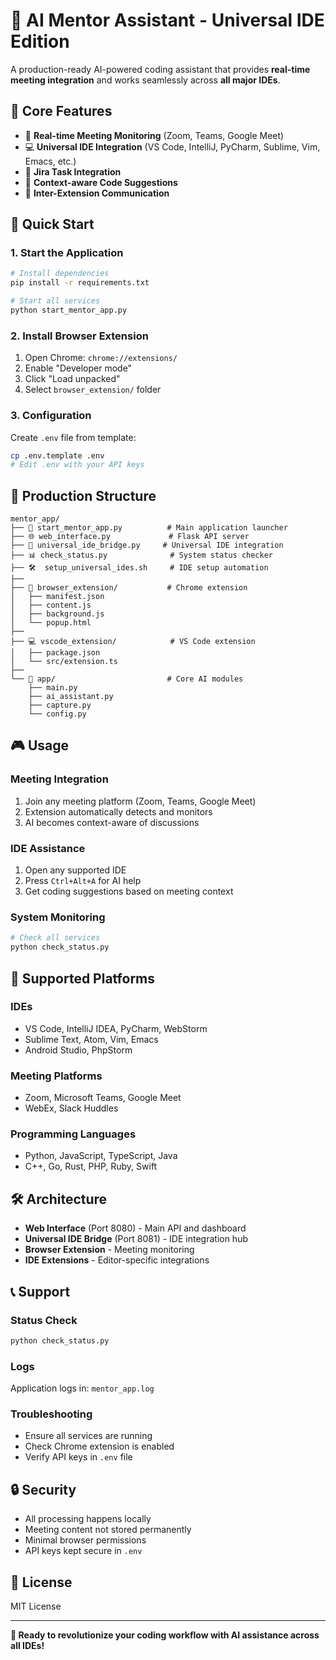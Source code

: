 # 🤖 AI Mentor Assistant - Universal IDE Edition

A production-ready AI-powered coding assistant that provides **real-time meeting integration** and works seamlessly across **all major IDEs**.

## 🎯 Core Features

- 🎤 **Real-time Meeting Monitoring** (Zoom, Teams, Google Meet)
- 💻 **Universal IDE Integration** (VS Code, IntelliJ, PyCharm, Sublime, Vim, Emacs, etc.)
- 🔗 **Jira Task Integration** 
- 🧠 **Context-aware Code Suggestions**
- 📡 **Inter-Extension Communication**

## 🚀 Quick Start

### 1. Start the Application
```bash
# Install dependencies
pip install -r requirements.txt

# Start all services
python start_mentor_app.py
```

### 2. Install Browser Extension
1. Open Chrome: `chrome://extensions/`
2. Enable "Developer mode"
3. Click "Load unpacked" 
4. Select `browser_extension/` folder

### 3. Configuration
Create `.env` file from template:
```bash
cp .env.template .env
# Edit .env with your API keys
```

## 📁 Production Structure

```
mentor_app/
├── 🚀 start_mentor_app.py          # Main application launcher
├── 🌐 web_interface.py             # Flask API server
├── 🔗 universal_ide_bridge.py     # Universal IDE integration
├── 📊 check_status.py              # System status checker
├── 🛠️  setup_universal_ides.sh     # IDE setup automation
├── 
├── 🔌 browser_extension/           # Chrome extension
│   ├── manifest.json
│   ├── content.js
│   ├── background.js
│   └── popup.html
├── 
├── 💻 vscode_extension/            # VS Code extension
│   ├── package.json
│   └── src/extension.ts
├── 
└── 📱 app/                         # Core AI modules
    ├── main.py
    ├── ai_assistant.py
    ├── capture.py
    └── config.py
```

## 🎮 Usage

### Meeting Integration
1. Join any meeting platform (Zoom, Teams, Google Meet)
2. Extension automatically detects and monitors
3. AI becomes context-aware of discussions

### IDE Assistance  
1. Open any supported IDE
2. Press `Ctrl+Alt+A` for AI help
3. Get coding suggestions based on meeting context

### System Monitoring
```bash
# Check all services
python check_status.py
```

## 🔧 Supported Platforms

### IDEs
- VS Code, IntelliJ IDEA, PyCharm, WebStorm
- Sublime Text, Atom, Vim, Emacs
- Android Studio, PhpStorm

### Meeting Platforms
- Zoom, Microsoft Teams, Google Meet
- WebEx, Slack Huddles

### Programming Languages
- Python, JavaScript, TypeScript, Java
- C++, Go, Rust, PHP, Ruby, Swift

## 🛠️ Architecture

- **Web Interface** (Port 8080) - Main API and dashboard
- **Universal IDE Bridge** (Port 8081) - IDE integration hub  
- **Browser Extension** - Meeting monitoring
- **IDE Extensions** - Editor-specific integrations

## 📞 Support

### Status Check
```bash
python check_status.py
```

### Logs
Application logs in: `mentor_app.log`

### Troubleshooting
- Ensure all services are running
- Check Chrome extension is enabled
- Verify API keys in `.env` file

## 🔒 Security

- All processing happens locally
- Meeting content not stored permanently  
- Minimal browser permissions
- API keys kept secure in `.env`

## 📄 License

MIT License

---

**🚀 Ready to revolutionize your coding workflow with AI assistance across all IDEs!**
